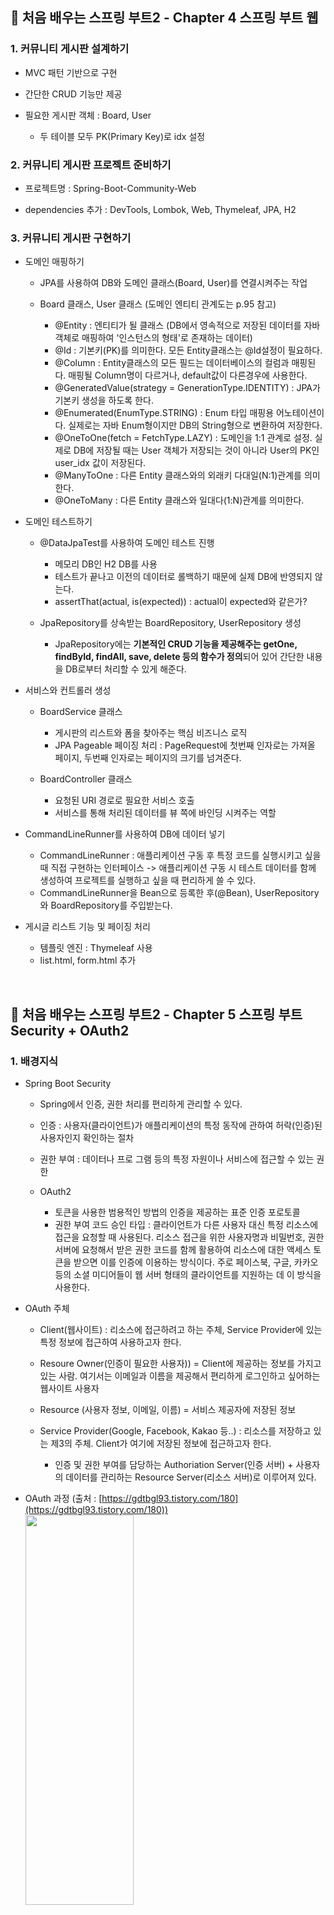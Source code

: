 ## :cherry_blossom: 처음 배우는 스프링 부트2 - Chapter 4 스프링 부트 웹

### 1. 커뮤니티 게시판 설계하기
* MVC 패턴 기반으로 구현

* 간단한 CRUD 기능만 제공

* 필요한 게시판 객체 : Board, User
  * 두 테이블 모두 PK(Primary Key)로 idx 설정

### 2. 커뮤니티 게시판 프로젝트 준비하기
* 프로젝트명 : Spring-Boot-Community-Web

* dependencies 추가 : DevTools, Lombok, Web, Thymeleaf, JPA, H2

### 3. 커뮤니티 게시판 구현하기
* 도메인 매핑하기
  * JPA를 사용하여 DB와 도메인 클래스(Board, User)를 연결시켜주는 작업

  * Board 클래스, User 클래스 (도메인 엔티티 관계도는 p.95 참고)
    * @Entity : 엔티티가 될 클래스 (DB에서 영속적으로 저장된 데이터를 자바 객체로 매핑하여 '인스턴스의 형태'로 존재하는 데이터)
    * @Id : 기본키(PK)를 의미한다. 모든 Entity클래스는 @Id설정이 필요하다.
    * @Column :  Entity클래스의 모든 필드는 데이터베이스의 컬럼과 매핑된다. 매핑될 Column명이 다르거나, default값이 다른경우에 사용한다.
    * @GeneratedValue(strategy = GenerationType.IDENTITY) : JPA가 기본키 생성을 하도록 한다.
    * @Enumerated(EnumType.STRING) : Enum 타입 매핑용 어노테이션이다. 실제로는 자바 Enum형이지만 DB의 String형으로 변환하여 저장한다.
    * @OneToOne(fetch = FetchType.LAZY) : 도메인을 1:1 관계로 설정. 실제로 DB에 저장될 때는 User 객체가 저장되는 것이 아니라 User의 PK인 user_idx 값이 저장된다.
    * @ManyToOne : 다른 Entity 클래스와의 외래키 다대일(N:1)관계를 의미한다.
    * @OneToMany : 다른 Entity 클래스와 일대다(1:N)관계를 의미한다.

* 도메인 테스트하기
  * @DataJpaTest를 사용하여 도메인 테스트 진행
    * 메모리 DB인 H2 DB를 사용
    * 테스트가 끝나고 이전의 데이터로 롤백하기 때문에 실제 DB에 반영되지 않는다.
    * assertThat(actual, is(expected)) : actual이 expected와 같은가?

  * JpaRepository를 상속받는 BoardRepository, UserRepository 생성
    * JpaRepository에는 **기본적인 CRUD 기능을 제공해주는 getOne, findById, findAll, save, delete 등의 함수가 정의**되어 있어 간단한 내용을 DB로부터 처리할 수 있게 해준다.

* 서비스와 컨트롤러 생성
  * BoardService 클래스
    * 게시판의 리스트와 폼을 찾아주는 핵심 비즈니스 로직
    * JPA Pageable 페이징 처리 : PageRequest에 첫번째 인자로는 가져올 페이지, 두번째 인자로는 페이지의 크기를 넘겨준다.

  * BoardController 클래스
    * 요청된 URI 경로로 필요한 서비스 호출
    * 서비스를 통해 처리된 데이터를 뷰 쪽에 바인딩 시켜주는 역할

* CommandLineRunner를 사용하여 DB에 데이터 넣기
  * CommandLineRunner : 애플리케이션 구동 후 특정 코드를 실행시키고 싶을 때 직접 구현하는 인터페이스 -> 애플리케이션 구동 시 테스트 데이터를 함께 생성하여 프로젝트를 실행하고 싶을 때 편리하게 쓸 수 있다.
  * CommandLineRunner을 Bean으로 등록한 후(@Bean), UserRepository와 BoardRepository를 주입받는다.

* 게시글 리스트 기능 및 페이징 처리
  * 템플릿 엔진 : Thymeleaf 사용
  * list.html, form.html 추가

<br>

## :cherry_blossom: 처음 배우는 스프링 부트2 - Chapter 5 스프링 부트 Security + OAuth2

### 1. 배경지식
* Spring Boot Security
  * Spring에서 인증, 권한 처리를 편리하게 관리할 수 있다.

  * 인증 : 사용자(클라이언트)가 애플리케이션의 특정 동작에 관하여 허락(인증)된 사용자인지 확인하는 절차

  * 권한 부여 : 데이터나 프로 그램 등의 특정 자원이나 서비스에 접근할 수 있는 권한

  * OAuth2
    * 토큰을 사용한 범용적인 방법의 인증을 제공하는 표준 인증 포로토콜
    * 권한 부여 코드 승인 타입 : 클라이언트가 다른 사용자 대신 특정 리소스에 접근을 요청할 때 사용된다. 리소스 접근을 위한 사용자명과 비밀번호, 권한 서버에 요청해서 받은 권한 코드를 함께 활용하여 리소스에 대한 액세스 토큰을 받으면 이를 인증에 이용하는 방식이다. 주로 페이스북, 구글, 카카오 등의 소셜 미디어들이 웹 서버 형태의 클라이언트를 지원하는 데 이 방식을 사용한다.

* OAuth 주체
  * Client(웹사이트) : 리소스에 접근하려고 하는 주체, Service Provider에 있는 특정 정보에 접근하여 사용하고자 한다.

  * Resoure Owner(인증이 필요한 사용자)) = Client에 제공하는 정보를 가지고 있는 사람. 여기서는 이메일과 이름을 제공해서 편리하게 로그인하고 싶어하는 웹사이트 사용자

  * Resource (사용자 정보, 이메일, 이름) = 서비스 제공자에 저장된 정보

  * Service Provider(Google, Facebook, Kakao 등..) : 리소스를 저장하고 있는 제3의 주체. Client가 여기에 저장된 정보에 접근하고자 한다.
    * 인증 및 권한 부여를 담당하는 Authoriation Server(인증 서버) + 사용자의 데이터를 관리하는 Resource Server(리소스 서버)로 이루어져 있다.

* OAuth 과정 (출처 : [https://gdtbgl93.tistory.com/180](https://gdtbgl93.tistory.com/180))   
  <img src="https://user-images.githubusercontent.com/61045469/107243524-6d71fb80-6a70-11eb-979e-37855615ac93.png" width="60%" height="40%"></img><br/>
  * Service Provider에 Client 정보 등록

    * 1. Service Provider에 Client를 등록하면 Client별로 고유하게 식별할 수 있는 Client Id와 Secret Key가 생성된다.

    * 2. Redirect URI를 등록한다. Redirect URI는 Service Provider가 Client에게 임시출입증과 같은 Access Token과 토큰을 발급받기 위해 사용하는 Authentication Code를 전해주는 경로이다.
    * * *

  <img src="https://user-images.githubusercontent.com/61045469/107243569-7c58ae00-6a70-11eb-91fd-29843f1529b8.png" width="60%" height="40%"></img><br/>
  * Client의 인증 요청 & 권한 부여 요청

    * 3. Resource Owner가 Client에 접속하여 '구글 아이디로 가입' 클릭

    * 4. Client Page에서는 Service Provider에 권한을 부여하기 위해 Resource Owner의 승인을 요청한다.

    * 5. 권한 인증을 요청할 때는 Client Id와 사용할 리소스의 범위를 나타내는 Scope, 그리고 Resource Owner의 리소스 사용 승인 시 임시 토큰인 Authorization Code를 전달할 Redirect Url을 함께 파라미터로 넘겨준다.

    * 6. Service Provider에서는 Resource Owner가 로그인하여 리소스 사용을 승인할 수 있는 페이지로 302 코드 응답을 통해 슬쩍 Resource Owner를 이동시킨다.

    * 7. 이 페이지는 Client가 사용할 권한 목록을 Resource Owner에게 명시적으로 보여주며, Resource Owner는 이에 동의 시 "나는 이 Client가 Scope에 명시한 범위 안에 있는 내 데이터에 접근할 권한을 부여하는 것에 동의한다."라고 말하는 것과 같다.   
    <img src="https://user-images.githubusercontent.com/61045469/107242044-e96b4400-6a6e-11eb-9a6b-de6de20cdebb.png" width="50%" height="30%"></img><br/>
    * * *

  <img src="https://user-images.githubusercontent.com/61045469/107243651-8ed2e780-6a70-11eb-81b9-d22060c97edc.png" width="60%" height="40%"></img><br/>
  * 인증 성공 시 Authentication Code 부여

    * 8. Resource Owner가 인증 및 권한 사용 승인까지 마치면, Service Provider의 인증 서버는 Access Token을 발행받기 위한 Authentication Code를 302 상태 코드를 통해 Client에게 전달한다.

      * 302 상태 코드는 URL을 Redirect시킨다는 뜻으로 Response Header에 설정된 Location필드에 있는 URL로 사용자를 이동시킬 수 있다.
      * Authentication Code(인가 코드)는 "이 Client는 Resource Owner에게 사용 허락을 받았음"이라고 적혀있는 증서라고 생각하면 된다.
    * * *
  
  <img src="https://user-images.githubusercontent.com/61045469/107243739-aa3df280-6a70-11eb-8dd4-9c55432cb129.png" width="60%" height="40%"></img><br/>
  * Access Token 발행 요청

    * 9. Client는 서비스 제공자에게 Client Id와 Secret Key, Access Token이 발행되면, Authentication Code를 발급 받을때 사용했던 Redirect URL, Resource Owner에게 받은 Authentication Code(인가 코드)를 가지고 Authentication Server에 Access Token 발행 요청을 한다.

    * 10. Service Provider의 Authoriation Server(인증 서버)는 리소스에 접근할 수 있는 Access Token을 발행하고 Client에게 보내준다.
    * * *

  <img src="https://user-images.githubusercontent.com/61045469/107243790-b5911e00-6a70-11eb-8b2e-ba981c6ef8cc.png" width="60%" height="40%"></img><br/>
  * 리소스에 접근 요청

    * 11. Access Token을 받으면 Client는 이 토큰을 통해 Resource Server에서 사용자의 정보에 접근한다.